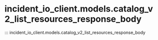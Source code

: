 # incident_io_client.models.catalog_v2_list_resources_response_body

::: incident_io_client.models.catalog_v2_list_resources_response_body
